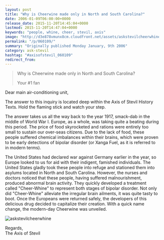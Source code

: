 ```yaml
---
layout: post
title: "Why is Cheerwine made only in North and South Carolina?"
date: 2006-01-09T06:00:00+0000
release_date: 2015-11-20T14:45:04+0000
lastmod: 2015-11-20T14:47:04+0000
keywords: "people, whine, cheer, stevil, axis"
image: "http://d3e878vmunx8cm.cloudfront.net/assets/askstevilcheerwhine.jpg"
permalink: "/p/060109/"
summary: "Originally published Monday January, 9th 2006"
category: ask-stevil
hashtag: "#axisofstevil_060109"
redirect_from:
---
```


[p01]: http://d3e878vmunx8cm.cloudfront.net/assets/askstevilcheerwhine.jpg "askstevilcheerwhine"
> Why is Cheerwine made only in North and South Carolina?
> 
> Your #1 fan

Dear main air-conditioning unit,

The answer to this inquiry is located deep within the Axis of Stevil History Texts. Hold the flaming stick and watch your step.

The answer takes us all the way back to the year 1917, smack-dab in the middle of World War I. Europe, as a whole, was taking quite a beating during this period. The price of food skyrocketed and rations were entirely too small to sustain our over-seas citizens. Due to the lack of food, these people suffered chemical imbalances within their brains, which were proven to be early detections of bipolar disorder (or Xanga Fuel, as it is referred to in modern terms).

The United States had declared war against Germany earlier in the year, so Europe looked to us for aid with their indigent, famished individuals. The United States gladly took these people into refuge and stationed them into asylums located in North and South Carolina. However, the nurses and doctors noticed that these people, having suffered malnourishment, produced abnormal brain activity. They quickly developed a treatment called "Cheer-Whine" to represent both stages of bipolar disorder. Not only did "Cheer-Whine" alleviate the irregular brain ailments, it was quite tasty to boot. Once the Europeans were returned safely, the developers of this delicious drug decided to capitalize their creation. With a quick name change, the modern-day Cheerwine was unveiled.

![askstevilcheerwhine][p01]

Regards,  
The Axis of Stevil
